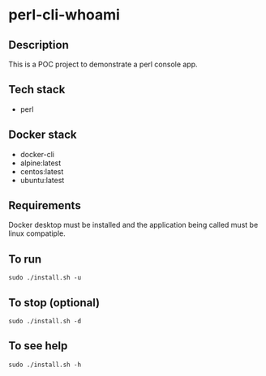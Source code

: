 # perl-cli-whoami

## Description
This is a POC project to demonstrate
a perl console app.

## Tech stack
- perl

## Docker stack
- docker-cli
- alpine:latest
- centos:latest
- ubuntu:latest

## Requirements
Docker desktop must be installed and the application
being called must be linux compatiple.

## To run
```sudo ./install.sh -u```

## To stop (optional)
```sudo ./install.sh -d```

## To see help
`sudo ./install.sh -h`
